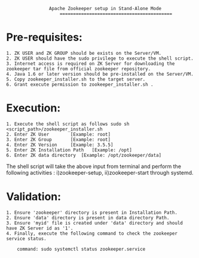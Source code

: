 					Apache Zookeeper setup in Stand-Alone Mode				    
				        ==========================================  

Pre-requisites:
==============
	1. ZK USER and ZK GROUP should be exists on the Server/VM.
	2. ZK USER should have the sudo privilege to execute the shell script.
	3. Internet access is required on ZK Server for downloading the zookeeper tar file from official zookeeper repository.
	4. Java 1.6 or later version should be pre-installed on the Server/VM.
	5. Copy zookeeper_installer.sh to the target server.
	6. Grant execute permission to zookeeper_installer.sh .

Execution:
==========
	1. Execute the shell script as follows sudo sh <script_path>/zookeeper_installer.sh
	2. Enter ZK User		[Example: root]
	3. Enter ZK Group		[Example: root]
	4. Enter ZK Version		[Example: 3.5.5]
	5. Enter ZK Installation Path	[Example: /opt]	
	6. Enter ZK data directory	[Example: /opt/zookeeper/data]

The shell script will take the above input from terminal and perform the following activities : i)zookeeper-setup, ii)zookeeper-start through systemd.

Validation:
==========
	1. Ensure 'zookeeper' directory is present in Installation Path.
	2. Ensure 'data' directory is present in data directory Path.
	3. Ensure 'myid' file is created under 'data' directory and should have ZK Server id as '1'.
	4. Finally, execute the following command to check the zookeeper service status.

		command: sudo systemctl status zookeeper.service
